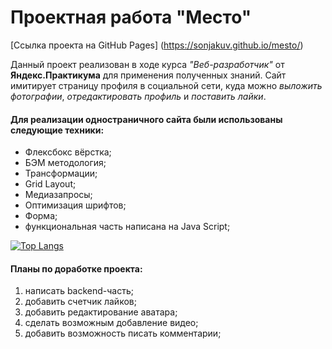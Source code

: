 # **Проектная работа "Место"**

[Ссылка проекта на GitHub Pages] (https://sonjakuv.github.io/mesto/)

Данный проект реализован в ходе курса _"Веб-разработчик"_ от **Яндекс.Практикума** для применения полученных знаний.
Сайт имитирует страницу профиля в социальной сети, куда можно _выложить фотографии_, _отредактировать профиль_ и _поставить лайки_.

#### Для реализации одностраничного сайта были использованы следующие техники:

- Флексбокс вёрстка;
- БЭМ методология;
- Трансформации;
- Grid Layout;
- Медиазапросы;
- Оптимизация шрифтов;
- Форма;
- функциональная часть написана на Java Script;

[![Top Langs](https://github-readme-stats.vercel.app/api/top-langs/?username=SonjaKuv&layout=compact)](https://github.com/anuraghazra/github-readme-stats)

#### Планы по доработке проекта:

1. написать backend-часть;
2. добавить счетчик лайков;
3. добавить редактирование аватара;
5. сделать возможным добавление видео;
6. добавить возможность писать комментарии;
